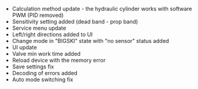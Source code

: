 - Calculation method update - the hydraulic cylinder works with software PWM (PID removed)
- Sensitivity setting added (dead band - prop band)
- Service menu update
- Left/right directions added to UI
- Change mode in "BIGSKI" state with "no sensor" status added
- UI update
- Valve min work time added
- Reload device with the memory error
- Save settings fix
- Decoding of errors added
- Auto mode switching fix